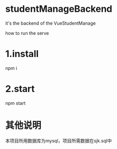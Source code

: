 # studentManageBackend
it's the backend of the VueStudentManage

how to run the serve
# 1.install
npm i

# 2.start
npm start


# 其他说明
本项目所用数据库为mysql，项目所需数据在sjk.sql中




